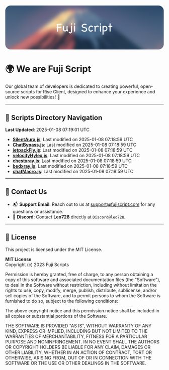 ![Banner](.github/b.webp)

# 🌍 **We are Fuji Script**

Our global team of developers is dedicated to creating powerful, open-source scripts for Rise Client, designed to enhance your experience and unlock new possibilities! 🌟

---
<!-- SCRIPTS_NAVIGATION_START -->
## 📂 **Scripts Directory Navigation**

**Last Updated**: 2025-01-08 07:19:01 UTC

- **[SilentAura.js](scripts/SilentAura.js)**: Last modified on 2025-01-08 07:18:59 UTC
- **[ChatBypass.js](scripts/ChatBypass.js)**: Last modified on 2025-01-08 07:18:59 UTC
- **[jetpackFly.js](scripts/jetpackFly.js)**: Last modified on 2025-01-08 07:18:59 UTC
- **[velocityHylex.js](scripts/velocityHylex.js)**: Last modified on 2025-01-08 07:18:59 UTC
- **[chestxray.js](scripts/chestxray.js)**: Last modified on 2025-01-08 07:18:59 UTC
- **[bedxray.js](scripts/bedxray.js)**: Last modified on 2025-01-08 07:18:59 UTC
- **[chatMacro.js](scripts/chatMacro.js)**: Last modified on 2025-01-08 07:18:59 UTC

<!-- SCRIPTS_NAVIGATION_END -->

---

## 💬 **Contact Us**  
- 📬 **Support Email**: Reach out to us at [support@fujiscript.com](mailto:support@fujiscript.com) for any questions or assistance.  
- 💬 **Discord**: Contact **Leo728** directly at `Discord@leo728`.

---

## 📜 **License**

This project is licensed under the MIT License.  

**MIT License**  
Copyright (c) 2023 Fuji Scripts  

Permission is hereby granted, free of charge, to any person obtaining a copy of this software and associated documentation files (the "Software"), to deal in the Software without restriction, including without limitation the rights to use, copy, modify, merge, publish, distribute, sublicense, and/or sell copies of the Software, and to permit persons to whom the Software is furnished to do so, subject to the following conditions:  

The above copyright notice and this permission notice shall be included in all copies or substantial portions of the Software.  

THE SOFTWARE IS PROVIDED "AS IS", WITHOUT WARRANTY OF ANY KIND, EXPRESS OR IMPLIED, INCLUDING BUT NOT LIMITED TO THE WARRANTIES OF MERCHANTABILITY, FITNESS FOR A PARTICULAR PURPOSE AND NONINFRINGEMENT. IN NO EVENT SHALL THE AUTHORS OR COPYRIGHT HOLDERS BE LIABLE FOR ANY CLAIM, DAMAGES OR OTHER LIABILITY, WHETHER IN AN ACTION OF CONTRACT, TORT OR OTHERWISE, ARISING FROM, OUT OF OR IN CONNECTION WITH THE SOFTWARE OR THE USE OR OTHER DEALINGS IN THE SOFTWARE.  
